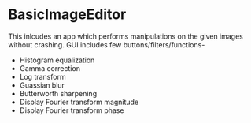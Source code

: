 # BasicImageEditor
This inlcudes an app which performs manipulations on the given images without crashing.
GUI includes few buttons/filters/functions- 

  * Histogram equalization 
  * Gamma correction 
  * Log transform
  * Guassian blur
  * Butterworth sharpening
  * Display Fourier transform magnitude
  * Display Fourier transform phase

